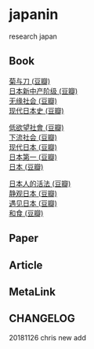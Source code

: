 # japanin
research japan

## Book
[菊与刀 (豆瓣)](https://book.douban.com/subject/10540815/)  
[日本新中产阶级 (豆瓣)](https://book.douban.com/subject/26909585/)  
[无缘社会 (豆瓣)](https://book.douban.com/subject/25822105/)  
[现代日本史 (豆瓣)](https://book.douban.com/subject/26907972/)  

[低欲望社會 (豆瓣)](https://book.douban.com/subject/26889057/)  
[下流社会 (豆瓣)](https://book.douban.com/subject/30252632/)  
[现代日本 (豆瓣)](https://book.douban.com/subject/25870757/)  
[日本第一 (豆瓣)](https://book.douban.com/subject/26606521/)  
[日本 (豆瓣)](https://book.douban.com/subject/3803966/)  

[日本人的活法 (豆瓣)](https://book.douban.com/subject/26949594/)  
[静观日本 (豆瓣)](https://book.douban.com/subject/26673851/)  
[遇见日本 (豆瓣)](https://book.douban.com/subject/30168577/)  
[和食 (豆瓣)](https://book.douban.com/subject/27087872/)  

## Paper

## Article

## MetaLink

## CHANGELOG

20181126 chris new add 
